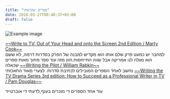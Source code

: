 ```yaml
---
title: "ספרים שקראתי"
date: 2018-03-27T00:40:37+03:00
draft: false
---
```


![Example image](//localhost:1313/images/book.jpg)

<a href="https://amzn.to/2ulH0V9">
~~Write to TV: Out of Your Head and onto the Screen 2nd Edition / Marty Cook~~<br>
</a>
למחבר יש כמעט פרק שלם אותו הוא מקדיש למבנה של הפרק בסדרות דרמה, לא ששם  הוא מגלה לנו אמריקה אבל שווה התייחסות.חוץ מזה עוד ספר מתוך מאות ספרים שכאלה

<a href="https://amzn.to/2GwYPpi">
~~Writing the Pilot / William Rabkin~~
</a><br>
נחשב לאחד הספרים המובילים לכתיבת סדרות. לצערי מאוד התאכזתי  


<a href="https://amzn.to/2Gd4du4">
~~Writing the TV Drama Series 3rd edition: How to Succeed as a Professional Writer in TV / Pam Douglas~~
</a><br>

עוד אחד הספרים די מוכרים בענף,לדעתי די אוברטייד